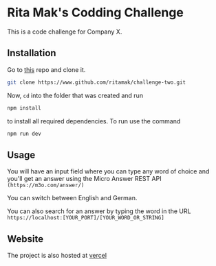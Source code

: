 # Rita Mak's Codding Challenge

This is a code challenge for Company X.

## Installation

Go to [this](https://www.github.com/ritamak/challenge-two) repo and clone it.

```bash
git clone https://www.github.com/ritamak/challenge-two.git
```

Now, `cd` into the folder that was created and run

```bash
npm install
```
to install all required dependencies.
To run use the command 
```bash
npm run dev
```
## Usage

You will have an input field where you can type any word of choice and you'll get an answer using the Micro Answer REST API `(https://m3o.com/answer/)`

You can switch between English and German.

You can also search for an answer by typing the word in the URL
`https://localhost:[YOUR_PORT]/[YOUR_WORD_OR_STRING]`

## Website
The project is also hosted at [vercel](https://ritamak-challenge.vercel.app)

